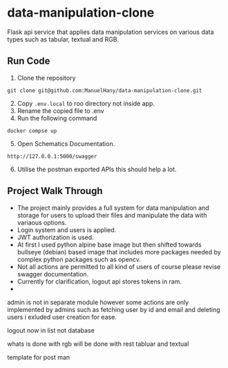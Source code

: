 # data-manipulation-clone
Flask api service that applies data manipulation services on various data types such as tabular, textual and RGB.

## Run Code
1. Clone the repository 
```commandline
git clone git@github.com:ManuelHany/data-manipulation-clone.git
```
2. Copy `.env.local` to roo directory not inside app.
3. Rename the copied file to .env
4. Run the following command
```commandline
docker compse up
```
5. Open Schematics Documentation.
```commandline
http://127.0.0.1:5000/swagger
```
6. Utilise the postman exported APIs this should help a lot. 

## Project Walk Through
- The project mainly provides a full system for data manipulation and storage for users to upload their files and manipulate the data with variaous options.
- Login system and users is applied. 
- JWT authorization is used. 
- At first I used python alpine base image but then shifted towards bullseye (debian) based image that includes more packages needed by complex python packages such as opencv.
- Not all actions are permitted to all kind of users of course please revise swagger documentation.
- Currently for clarification, logout api stores tokens in ram.
- 



admin is not in separate module however some actions are only implemented by admins such as fetching user by id and email and deleting users
i exluded user creation for ease.

logout now in list not database 

whats is done with rgb will be done with rest tabluar and textual

template for post man
